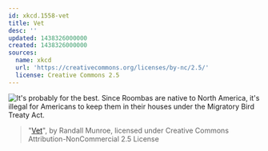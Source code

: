 ```yaml
---
id: xkcd.1558-vet
title: Vet
desc: ''
updated: 1438326000000
created: 1438326000000
sources:
  name: xkcd
  url: 'https://creativecommons.org/licenses/by-nc/2.5/'
  license: Creative Commons 2.5
---
```

![It's probably for the best. Since Roombas are native to North America, it's illegal for Americans to keep them in their houses under the Migratory Bird Treaty Act.](https://imgs.xkcd.com/comics/vet.png)
> "[Vet](https://xkcd.com/1558/)", by Randall Munroe, licensed under Creative Commons Attribution-NonCommercial 2.5 License

